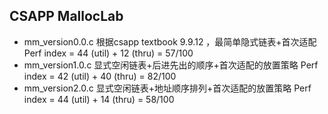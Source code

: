 ## CSAPP MallocLab

* mm_version0.0.c	根据csapp textbook 9.9.12 ，最简单隐式链表+首次适配 Perf index = 44 (util) + 12 (thru) = 57/100
* mm_version1.0.c	显式空闲链表+后进先出的顺序+首次适配的放置策略 Perf index = 42 (util) + 40 (thru) = 82/100
* mm_version2.0.c    显式空闲链表+地址顺序排列+首次适配的放置策略 Perf index = 44 (util) + 14 (thru) = 58/100

